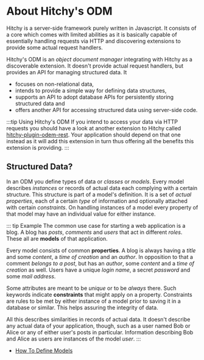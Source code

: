 # About Hitchy's ODM

Hitchy is a server-side framework purely written in Javascript. It consists of a core which comes with limited abilities as it is basically capable of essentially handling requests via HTTP and discovering extensions to provide some actual request handlers.

Hitchy's ODM is an _object document manager_ integrating with Hitchy as a discoverable extension. It doesn't provide actual request handlers, but provides an API for managing structured data. It 

* focuses on non-relational data, 
* intends to provide a simple way for defining data structures,
* supports an API to adopt database APIs for persistently storing structured data and
* offers another API for accessing structured data using server-side code.

:::tip Using Hitchy's ODM
If you intend to access your data via HTTP requests you should have a look at another extension to Hitchy called [hitchy-plugin-odem-rest](https://www.npmjs.com/package/hitchy-plugin-odem-rest). Your application should depend on that one instead as it will add this extension in turn thus offering all the benefits this extension is providing.
:::

## Structured Data?

In an ODM you define types of data or _classes_ or _models_. Every model describes _instances_ or records of actual data each complying with a certain structure. This structure is part of a model's definition. It is a set of _actual properties_, each of a certain _type_ of information and optionally attached with certain _constraints_. On handling instances of a model every property of that model may have an individual value for either instance. 

::: tip Example
The common use case for starting a web application is a blog. A blog has _posts_, _comments_ and _users_ that act in different _roles_. These all are **models** of that application. 

Every model consists of common **properties**. A blog is always having a _title_ and some _content_, a _time of creation_ and an _author_. In opposition to that a comment _belongs to a post_, but has an _author_, some _content_ and a _time of creation_ as well. Users have a unique _login name_, a secret _password_ and some _mail address_. 

Some attributes are meant to be _unique_ or to be _always_ there. Such keywords indicate **constraints** that might apply on a property. Constraints are rules to be met by either instance of a model prior to saving it in a database or similar. This helps assuring the integrity of data.

All this describes similarities in records of actual data. It doesn't describe any actual data of your application, though, such as a user named Bob or Alice or any of either user's posts in particular. Information describing Bob and Alice as users are instances of the model _user_.
:::

* [How To Define Models](guides/defining-models.md)
